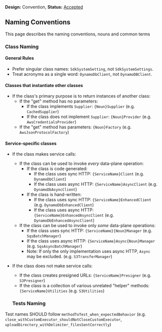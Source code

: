 **Design:** Convention, **Status:** [Accepted](README.md)

## Naming Conventions

This page describes the naming conventions, nouns and common terms 

### Class Naming

#### General Rules
* Prefer singular class names: `SdkSystemSetting`, not `SdkSystemSettings`.
* Treat acronyms as a single word: `DynamoDbClient`, not `DynamoDBClient`.
  
#### Classes that instantiate other classes

* If the class's primary purpose is to return instances of another class:
  * If the "get" method has no parameters:
    * If the class implements `Supplier`: `{Noun}Supplier` (e.g. `CachedSupplier`)
    * If the class does not implement `Supplier`: `{Noun}Provider` (e.g. `AwsCredentialsProvider`)
  * If the "get" method has parameters: `{Noun}Factory` (e.g. `AwsJsonProtocolFactory`)

#### Service-specific classes

* If the class makes service calls:
  * If the class can be used to invoke *every* data-plane operation:
    * If the class is code generated:
      * If the class uses sync HTTP: `{ServiceName}Client` (e.g. `DynamoDbClient`)
      * If the class uses async HTTP: `{ServiceName}AsyncClient` (e.g. `DynamoDbAsyncClient`)
    * If the class is hand-written:
      * If the class uses sync HTTP: `{ServiceName}EnhancedClient` (e.g. `DynamoDbEnhancedClient`)
      * If the class uses async HTTP: `{ServiceName}EnhancedAsyncClient` (e.g. `DynamoDbEnhancedAsyncClient`)
  * If the class can be used to invoke only *some* data-plane operations:
    * If the class uses sync HTTP: `{ServiceName}{Noun}Manager` (e.g. `SqsBatchManager`)
    * If the class uses async HTTP: `{ServiceName}Async{Noun}Manager` (e.g. `SqsAsyncBatchManager`)
    * Note: If only the only implementation uses async HTTP, `Async` may be excluded. (e.g. `S3TransferManager`)
* If the class does not make service calls:
  * If the class creates presigned URLs: `{ServiceName}Presigner` (e.g. `S3Presigner`)
  * If the class is a collection of various unrelated "helper" methods: `{ServiceName}Utilities` (e.g. `S3Utilities`)

  ### Tests Naming

Test names SHOULD follow `methodToTest_when_expectedBehavior` (e.g. `close_withCustomExecutor_shouldNotCloseCustomExecutor`, `uploadDirectory_withDelimiter_filesSentCorrectly`)